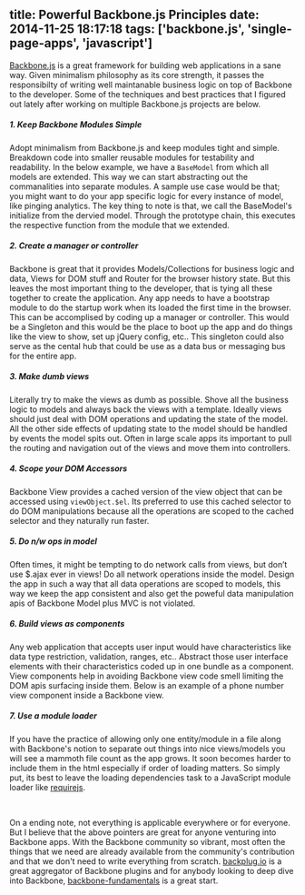 title: Powerful Backbone.js Principles
date: 2014-11-25 18:17:18
tags: ['backbone.js', 'single-page-apps', 'javascript']
---

[Backbone.js](http://backbonejs.org/ 'Backbone.js') is a great framework for building web applications in a sane way. Given minimalism philosophy as its core strength, it passes the responsibilty of writing well maintanable business logic on top of Backbone to the developer. Some of the techniques and best practices that I figured out lately after working on multiple Backbone.js projects are below.

##### 1. Keep Backbone Modules Simple
Adopt minimalism from Backbone.js and keep modules tight and simple. Breakdown code into smaller reusable modules for testability and readability. In the below example, we have a `BaseModel` from which all models are extended. This way we can start abstracting out the commanalities into separate modules. A sample use case would be that; you might want to do your app specific logic for every instance of model, like pinging analytics. The key thing to note is that, we call the BaseModel's initialize from the dervied model. Through the prototype chain, this executes the respective function from the module that we extended.
<script src="https://gist.github.com/samsel/1c3ae4487e3482057d67.js"></script>


##### 2. Create a manager or controller
Backbone is great that it provides Models/Collections for business logic and data, Views for DOM stuff and Router for the browser history state. But this leaves the most important thing to the developer, that is tying all these together to create the application. Any app needs to have a bootstrap module to do the startup work when its loaded the first time in the browser. This can be accomplised by coding up a manager or controller. This would be a Singleton and this would be the place to boot up the app and do things like the view to show, set up jQuery config, etc.. This singleton could also serve as the cental hub that could be use as a data bus or messaging bus for the entire app.


##### 3. Make dumb views
Literally try to make the views as dumb as possible. Shove all the business logic to models and always back the views with a template. Ideally views should just deal with DOM operations and updating the state of the model. All the other side effects of updating state to the model should be handled by events the model spits out. Often in large scale apps its important to pull the routing and navigation out of the views and move them into controllers.


##### 4. Scope your DOM Accessors
Backbone View provides a cached version of the view object that can be accessed using `viewObject.$el`. Its preferred to use this cached selector to do DOM manipulations because all the operations are scoped to the cached selector and they naturally run faster.


##### 5. Do n/w ops in model
Often times, it might be tempting to do network calls from views, but don’t use $.ajax ever in views! Do all network operations inside the model. Design the app in such a way that all data operations are scoped to models, this way we keep the app consistent and also get the poweful data manipulation apis of Backbone Model plus MVC is not violated. 


##### 6. Build views as components
Any web application that accepts user input would have characteristics like data type restriction, validation, ranges, etc.. Abstract those user interface elements with their characteristics coded up in one bundle as a component. View components help in avoiding Backbone view code smell limiting the DOM apis surfacing inside them. Below is an example of a phone number view component inside a Backbone view.
<script src="https://gist.github.com/samsel/891fd2f1c319d3cea531.js"></script>

##### 7. Use a module loader
If you have the practice of allowing only one entity/module in a file along with Backbone's notion to separate out things into nice views/models you will see a mammoth file count as the app grows. It soon becomes harder to include them in the html especially if order of loading matters. So simply put, its best to leave the loading dependencies task to a JavaScript module loader like [requirejs](http://requirejs.org).

<br>

On a ending note, not everything is applicable everywhere or for everyone. But I believe that the above pointers are great for anyone venturing into Backbone apps. With the Backbone community so vibrant, most often the things that we need are already available from the community's contribution and that we don't need to write everything from scratch. [backplug.io](http://backplug.io/) is a great aggregator of Backbone plugins and for anybody looking to deep dive into Backbone, [backbone-fundamentals](http://addyosmani.github.io/backbone-fundamentals/) is a great start.


